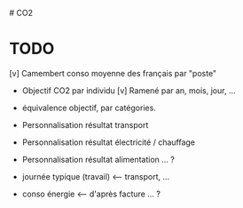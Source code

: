 # CO2

# TODO

[v] Camembert conso moyenne des français par "poste"
* Objectif CO2 par individu
[v] Ramené par an, mois, jour, ...



* équivalence objectif, par catégories.
* Personnalisation résultat transport
* Personnalisation résultat électricité / chauffage
* Personnalisation résultat alimentation ... ?

* journée typique (travail) <-- transport, ...
* conso énergie <-- d'après facture ... ?
